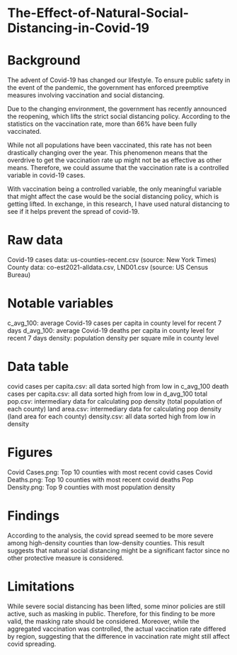 # The-Effect-of-Natural-Social-Distancing-in-Covid-19

# Background

The advent of Covid-19 has changed our lifestyle. To ensure public safety in the event of the pandemic, the government has enforced preemptive measures involving vaccination and social distancing.

Due to the changing environment, the government has recently announced the reopening, which lifts the strict social distancing policy. According to the statistics on the vaccination rate, more than 66% have been fully vaccinated.

While not all populations have been vaccinated, this rate has not been drastically changing over the year. This phenomenon means that the overdrive to get the vaccination rate up might not be as effective as other means. Therefore, we could assume that the vaccination rate is a controlled variable in covid-19 cases.

With vaccination being a controlled variable, the only meaningful variable that might affect the case would be the social distancing policy, which is getting lifted. In exchange, in this research, I have used natural distancing to see if it helps prevent the spread of covid-19.

# Raw data

Covid-19 cases data: us-counties-recent.csv (source: New York Times)
County data: co-est2021-alldata.csv, LND01.csv (source: US Census Bureau)

# Notable variables

c_avg_100: average Covid-19 cases per capita in county level for recent 7 days
d_avg_100: average Covid-19 deaths per capita in county level for recent 7 days
density: population density per square mile in county level

# Data table

covid cases per capita.csv: all data sorted high from low in c_avg_100
death cases per capita.csv: all data sorted high from low in d_avg_100
total pop.csv: intermediary data for calculating pop density (total population of each county)
land area.csv: intermediary data for calculating pop density (land area for each county)
density.csv: all data sorted high from low in density

# Figures

Covid Cases.png: Top 10 counties with most recent covid cases
Covid Deaths.png: Top 10 counties with most recent covid deaths
Pop Density.png: Top 9 counties with most population density

# Findings

According to the analysis, the covid spread seemed to be more severe among high-density counties than low-density counties. This result suggests that natural social distancing might be a significant factor since no other protective measure is considered.

# Limitations

While severe social distancing has been lifted, some minor policies are still active, such as masking in public. Therefore, for this finding to be more valid, the masking rate should be considered. Moreover, while the aggregated vaccination was controlled, the actual vaccination rate differed by region, suggesting that the difference in vaccination rate might still affect covid spreading.
